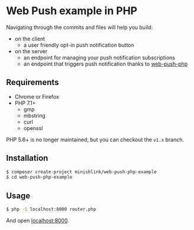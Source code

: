 # Web Push example in PHP

Navigating through the commits and files will help you build:
- on the client
    - a user friendly opt-in push notification button
- on the server
    - an endpoint for managing your push notification subscriptions
    - an endpoint that triggers push notification thanks to [web-push-php](https://github.com/web-push-libs/web-push-php)

## Requirements
- Chrome or Firefox
- PHP 7.1+
    - gmp
    - mbstring
    - curl
    - openssl

PHP 5.6+ is no longer maintained, but you can checkout the `v1.x` branch.

## Installation
```bash
$ composer create-project minishlink/web-push-php-example
$ cd web-push-php-example
```

## Usage

```bash
$ php -S localhost:8000 router.php
```

And open [localhost:8000](http://localhost:8000).
